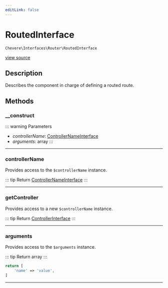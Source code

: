 ```yaml
---
editLink: false
---
```


# RoutedInterface

`Chevere\Interfaces\Router\RoutedInterface`

[view source](https://github.com/chevere/chevere/blob/main/src/Chevere/Interfaces/Router/RoutedInterface.php)

## Description

Describes the component in charge of defining a routed route.

## Methods

### __construct

::: warning Parameters
- *controllerName*: [ControllerNameInterface](../Action/ControllerNameInterface.md)
- *arguments*: array
:::

---

### controllerName

Provides access to the `$controllerName` instance.

::: tip Return
[ControllerNameInterface](../Action/ControllerNameInterface.md)
:::

---

### getController

Provides access to a new `$controllerName` instance.

::: tip Return
[ControllerInterface](../Action/ControllerInterface.md)
:::

---

### arguments

Provides access to the `$arguments` instance.

::: tip Return
array
:::

```php
return [
    'name' => 'value',
]
```

---
